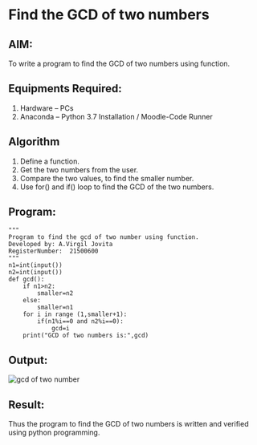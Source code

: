 # Find the GCD of two numbers

## AIM:
To write a program to find the GCD of two numbers using function.

## Equipments Required:
1. Hardware – PCs
2. Anaconda – Python 3.7 Installation / Moodle-Code Runner

## Algorithm
1. Define a function.
2. Get the two numbers from the user.
3. Compare the two values, to find the smaller number.
4. Use for() and if() loop to find the GCD of the two numbers.

## Program:
```
"""
Program to find the gcd of two number using function.
Developed by: A.Virgil Jovita
RegisterNumber:  21500600
"""
n1=int(input())
n2=int(input())
def gcd():
    if n1>n2:
        smaller=n2
    else:
        smaller=n1
    for i in range (1,smaller+1):
        if(n1%i==0 and n2%i==0):
            gcd=i
    print("GCD of two numbers is:",gcd)
```
## Output:
![gcd of two number](gcd.png)

## Result:
Thus the program to find the GCD of two numbers is written and verified using python programming.
